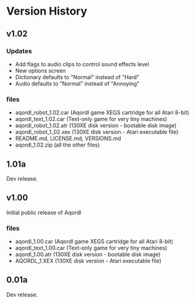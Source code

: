 # Version History

## v1.02

### Updates

- Add flags to audio clips to control sound effects level
- New options screen
- Dictionary defaults to "Normal" instead of "Hard"
- Audio defaults to "Normal" instead of "Annoying"

### files

- aqordl_robot_1.02.car     (Aqordl game XEGS cartridge for all Atari 8-bit)
- aqordl_text_1.02.car      (Text-only game for very tiny machines)
- aqordl_robot_1.02.atr     (130XE disk version - bootable disk image)
- aqordl_robot_1_02.xex     (130XE disk version - Atari executable file)
- README.md, LICENSE.md, VERSIONS.md
- aqordl_1.02.zip           (all the other files)

## 1.01a

Dev release.

## v1.00

Initial public release of Aqordl

### files

- aqordl_1.00.car       (Aqordl game XEGS cartridge for all Atari 8-bit)
- aqordl_text_1.00.car  (Text-only game for very tiny machines)
- aqordl_1.00.atr       (130XE disk version - bootable disk image)
- AQORDL_1.XEX          (130XE disk version - Atari executable file)

## 0.01a

Dev release.


